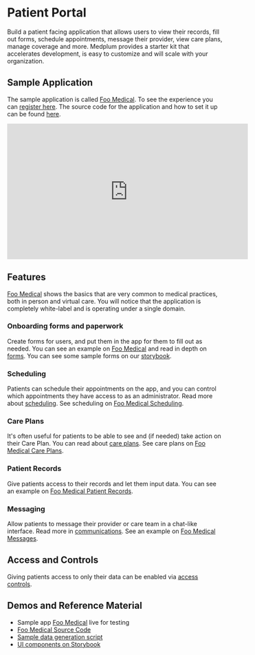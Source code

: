 # Patient Portal

Build a patient facing application that allows users to view their records, fill out forms, schedule appointments, message their provider, view care plans, manage coverage and more. Medplum provides a starter kit that accelerates development, is easy to customize and will scale with your organization.

## Sample Application

The sample application is called [Foo Medical](https://www.foomedical.com). To see the experience you can [register here](https://www.foomedical.com/register). The source code for the application and how to set it up can be found [here](https://github.com/medplum/foomedical).

<iframe width="560" height="315" src="https://www.youtube.com/embed/aXKWDJ-GBKk?controls=0" title="YouTube video player" frameborder="0" allow="accelerometer; autoplay; clipboard-write; encrypted-media; gyroscope; picture-in-picture" allowfullscreen></iframe>

## Features

[Foo Medical](https://www.foomedical.com) shows the basics that are very common to medical practices, both in person and virtual care. You will notice that the application is completely white-label and is operating under a single domain.

### Onboarding forms and paperwork

Create forms for users, and put them in the app for them to fill out as needed. You can see an example on [Foo Medical](https://www.foomedical.com) and read in depth on [forms](../products/forms). You can see some sample forms on our [storybook](https://storybook.medplum.com/?path=/docs/medplum-questionnaireform--us-surgeon-general-family-health-portrait).

### Scheduling

Patients can schedule their appointments on the app, and you can control which appointments they have access to as an administrator. Read more about [scheduling](../products/scheduling). See scheduling on [Foo Medical Scheduling](https://foomedical.com/get-care).

### Care Plans

It's often useful for patients to be able to see and (if needed) take action on their Care Plan. You can read about [care plans](../products/careplans). See care plans on [Foo Medical Care Plans](https://foomedical.com/care-plan/action-items).

### Patient Records

Give patients access to their records and let them input data. You can see an example on [Foo Medical Patient Records](https://foomedical.com/health-record/lab-results).

### Messaging

Allow patients to message their provider or care team in a chat-like interface. Read more in [communications](../products/communications). See an example on [Foo Medical Messages](https://foomedical.com/messages).

## Access and Controls

Giving patients access to only their data can be enabled via [access controls](/docs/tutorials/security/access-control).

## Demos and Reference Material

- Sample app [Foo Medical](https://www.foomedical.com) live for testing
- [Foo Medical Source Code](https://github.com/medplum/foomedical)
- [Sample data generation script](https://github.com/medplum/medplum-demo-bots/blob/main/src/examples/sample-account-setup.ts)
- [UI components on Storybook](https://storybook.medplum.com)
